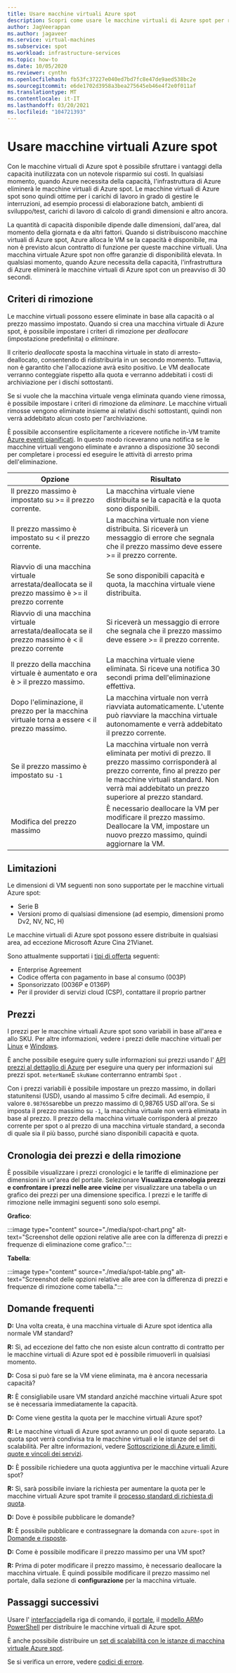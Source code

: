 ```yaml
---
title: Usare macchine virtuali Azure spot
description: Scopri come usare le macchine virtuali di Azure spot per risparmiare sui costi.
author: JagVeerappan
ms.author: jagaveer
ms.service: virtual-machines
ms.subservice: spot
ms.workload: infrastructure-services
ms.topic: how-to
ms.date: 10/05/2020
ms.reviewer: cynthn
ms.openlocfilehash: fb53fc37227e040ed7bd7fc8e47de9aed538bc2e
ms.sourcegitcommit: e6de1702d3958a3bea275645eb46e4f2e0f011af
ms.translationtype: MT
ms.contentlocale: it-IT
ms.lasthandoff: 03/20/2021
ms.locfileid: "104721393"
---
```

# <a name="use-azure-spot-virtual-machines"></a>Usare macchine virtuali Azure spot 

Con le macchine virtuali di Azure spot è possibile sfruttare i vantaggi della capacità inutilizzata con un notevole risparmio sui costi. In qualsiasi momento, quando Azure necessita della capacità, l'infrastruttura di Azure eliminerà le macchine virtuali di Azure spot. Le macchine virtuali di Azure spot sono quindi ottime per i carichi di lavoro in grado di gestire le interruzioni, ad esempio processi di elaborazione batch, ambienti di sviluppo/test, carichi di lavoro di calcolo di grandi dimensioni e altro ancora.

La quantità di capacità disponibile dipende dalle dimensioni, dall'area, dal momento della giornata e da altri fattori. Quando si distribuiscono macchine virtuali di Azure spot, Azure alloca le VM se la capacità è disponibile, ma non è previsto alcun contratto di funzione per queste macchine virtuali. Una macchina virtuale Azure spot non offre garanzie di disponibilità elevata. In qualsiasi momento, quando Azure necessita della capacità, l'infrastruttura di Azure eliminerà le macchine virtuali di Azure spot con un preavviso di 30 secondi. 


## <a name="eviction-policy"></a>Criteri di rimozione

Le macchine virtuali possono essere eliminate in base alla capacità o al prezzo massimo impostato. Quando si crea una macchina virtuale di Azure spot, è possibile impostare i criteri di rimozione per *deallocare* (impostazione predefinita) o *eliminare*. 

Il criterio *deallocate* sposta la macchina virtuale in stato di arresto-deallocato, consentendo di ridistribuirla in un secondo momento. Tuttavia, non è garantito che l'allocazione avrà esito positivo. Le VM deallocate verranno conteggiate rispetto alla quota e verranno addebitati i costi di archiviazione per i dischi sottostanti. 

Se si vuole che la macchina virtuale venga eliminata quando viene rimossa, è possibile impostare i criteri di rimozione da *eliminare*. Le macchine virtuali rimosse vengono eliminate insieme ai relativi dischi sottostanti, quindi non verrà addebitato alcun costo per l'archiviazione. 

È possibile acconsentire esplicitamente a ricevere notifiche in-VM tramite [Azure eventi pianificati](./linux/scheduled-events.md). In questo modo riceveranno una notifica se le macchine virtuali vengono eliminate e avranno a disposizione 30 secondi per completare i processi ed eseguire le attività di arresto prima dell'eliminazione. 


| Opzione | Risultato |
|--------|---------|
| Il prezzo massimo è impostato su >= il prezzo corrente. | La macchina virtuale viene distribuita se la capacità e la quota sono disponibili. |
| Il prezzo massimo è impostato su < il prezzo corrente. | La macchina virtuale non viene distribuita. Si riceverà un messaggio di errore che segnala che il prezzo massimo deve essere >= il prezzo corrente. |
| Riavvio di una macchina virtuale arrestata/deallocata se il prezzo massimo è >= il prezzo corrente | Se sono disponibili capacità e quota, la macchina virtuale viene distribuita. |
| Riavvio di una macchina virtuale arrestata/deallocata se il prezzo massimo è < il prezzo corrente | Si riceverà un messaggio di errore che segnala che il prezzo massimo deve essere >= il prezzo corrente. | 
| Il prezzo della macchina virtuale è aumentato e ora è > il prezzo massimo. | La macchina virtuale viene eliminata. Si riceve una notifica 30 secondi prima dell'eliminazione effettiva. | 
| Dopo l'eliminazione, il prezzo per la macchina virtuale torna a essere < il prezzo massimo. | La macchina virtuale non verrà riavviata automaticamente. L'utente può riavviare la macchina virtuale autonomamente e verrà addebitato il prezzo corrente. |
| Se il prezzo massimo è impostato su `-1` | La macchina virtuale non verrà eliminata per motivi di prezzo. Il prezzo massimo corrisponderà al prezzo corrente, fino al prezzo per le macchine virtuali standard. Non verrà mai addebitato un prezzo superiore al prezzo standard.| 
| Modifica del prezzo massimo | È necessario deallocare la VM per modificare il prezzo massimo. Deallocare la VM, impostare un nuovo prezzo massimo, quindi aggiornare la VM. |


## <a name="limitations"></a>Limitazioni

Le dimensioni di VM seguenti non sono supportate per le macchine virtuali Azure spot:
 - Serie B
 - Versioni promo di qualsiasi dimensione (ad esempio, dimensioni promo Dv2, NV, NC, H)

Le macchine virtuali di Azure spot possono essere distribuite in qualsiasi area, ad eccezione Microsoft Azure Cina 21Vianet.

<a name="channel"></a>

Sono attualmente supportati i [tipi di offerta](https://azure.microsoft.com/support/legal/offer-details/) seguenti:

-   Enterprise Agreement 
-   Codice offerta con pagamento in base al consumo (003P)
-   Sponsorizzato (0036P e 0136P)
- Per il provider di servizi cloud (CSP), contattare il proprio partner


## <a name="pricing"></a>Prezzi

I prezzi per le macchine virtuali Azure spot sono variabili in base all'area e allo SKU. Per altre informazioni, vedere i prezzi delle macchine virtuali per [Linux](https://azure.microsoft.com/pricing/details/virtual-machines/linux/) e [Windows](https://azure.microsoft.com/pricing/details/virtual-machines/windows/). 

È anche possibile eseguire query sulle informazioni sui prezzi usando l' [API prezzi al dettaglio di Azure](/rest/api/cost-management/retail-prices/azure-retail-prices) per eseguire una query per informazioni sui prezzi spot. `meterName`E `skuName` conterranno entrambi `Spot` .

Con i prezzi variabili è possibile impostare un prezzo massimo, in dollari statunitensi (USD), usando al massimo 5 cifre decimali. Ad esempio, il valore `0.98765`sarebbe un prezzo massimo di 0,98765 USD all'ora. Se si imposta il prezzo massimo su `-1`, la macchina virtuale non verrà eliminata in base al prezzo. Il prezzo della macchina virtuale corrisponderà al prezzo corrente per spot o al prezzo di una macchina virtuale standard, a seconda di quale sia il più basso, purché siano disponibili capacità e quota.

## <a name="pricing-and-eviction-history"></a>Cronologia dei prezzi e della rimozione

È possibile visualizzare i prezzi cronologici e le tariffe di eliminazione per dimensioni in un'area del portale. Selezionare **Visualizza cronologia prezzi e confrontare i prezzi nelle aree vicine** per visualizzare una tabella o un grafico dei prezzi per una dimensione specifica.  I prezzi e le tariffe di rimozione nelle immagini seguenti sono solo esempi. 

**Grafico**:

:::image type="content" source="./media/spot-chart.png" alt-text="Screenshot delle opzioni relative alle aree con la differenza di prezzi e frequenze di eliminazione come grafico.":::

**Tabella**:

:::image type="content" source="./media/spot-table.png" alt-text="Screenshot delle opzioni relative alle aree con la differenza di prezzi e frequenze di rimozione come tabella.":::



##  <a name="frequently-asked-questions"></a>Domande frequenti

**D:** Una volta creata, è una macchina virtuale di Azure spot identica alla normale VM standard?

**R:** Sì, ad eccezione del fatto che non esiste alcun contratto di contratto per le macchine virtuali di Azure spot ed è possibile rimuoverli in qualsiasi momento.


**D:** Cosa si può fare se la VM viene eliminata, ma è ancora necessaria capacità?

**R:** È consigliabile usare VM standard anziché macchine virtuali Azure spot se è necessaria immediatamente la capacità.


**D:** Come viene gestita la quota per le macchine virtuali Azure spot?

**R:** Le macchine virtuali di Azure spot avranno un pool di quote separato. La quota spot verrà condivisa tra le macchine virtuali e le istanze del set di scalabilità. Per altre informazioni, vedere [Sottoscrizione di Azure e limiti, quote e vincoli dei servizi](../azure-resource-manager/management/azure-subscription-service-limits.md).


**D:** È possibile richiedere una quota aggiuntiva per le macchine virtuali Azure spot?

**R:** Sì, sarà possibile inviare la richiesta per aumentare la quota per le macchine virtuali Azure spot tramite il [processo standard di richiesta di quota](../azure-portal/supportability/per-vm-quota-requests.md).


**D:** Dove è possibile pubblicare le domande?

**R:** È possibile pubblicare e contrassegnare la domanda con `azure-spot` in [Domande e risposte](/answers/topics/azure-spot.html). 


**D:** Come è possibile modificare il prezzo massimo per una VM spot?

**R:** Prima di poter modificare il prezzo massimo, è necessario deallocare la macchina virtuale. È quindi possibile modificare il prezzo massimo nel portale, dalla sezione di **configurazione** per la macchina virtuale. 

## <a name="next-steps"></a>Passaggi successivi
Usare l' [interfaccia](./linux/spot-cli.md)della riga di comando, il [portale](spot-portal.md), il [modello ARM](./linux/spot-template.md)o [PowerShell](./windows/spot-powershell.md) per distribuire le macchine virtuali di Azure spot.

È anche possibile distribuire un [set di scalabilità con le istanze di macchina virtuale Azure spot](../virtual-machine-scale-sets/use-spot.md).

Se si verifica un errore, vedere [codici di errore](./error-codes-spot.md).
